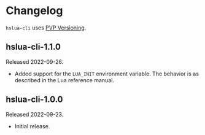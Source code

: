 # Changelog

`hslua-cli` uses [PVP Versioning](https://pvp.haskell.org).

## hslua-cli-1.1.0

Released 2022-09-26.

-   Added support for the `LUA_INIT` environment variable. The
    behavior is as described in the Lua reference manual.

## hslua-cli-1.0.0

Released 2022-09-23.

-   Initial release.
